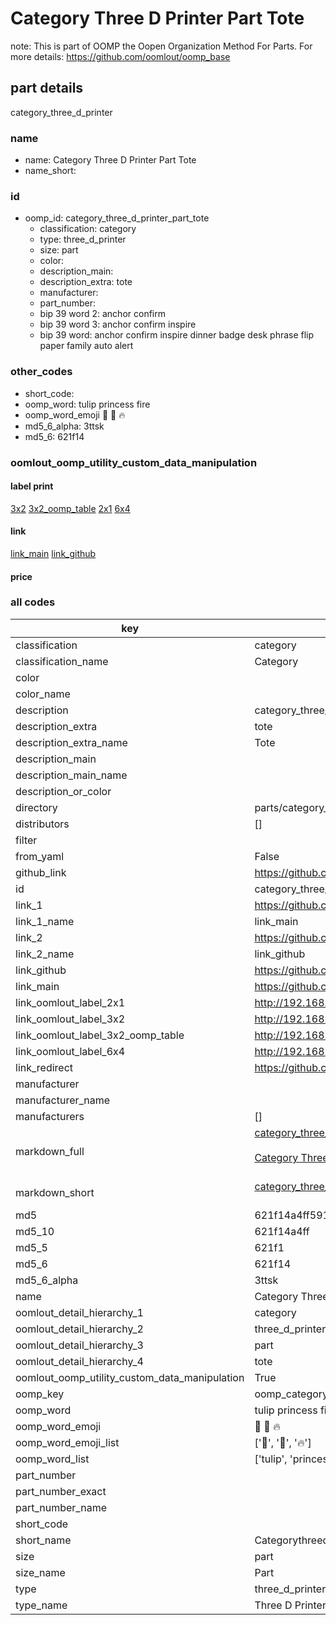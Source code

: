 # Category Three D Printer Part Tote  

note: This is part of OOMP the Oopen Organization Method For Parts. For more details: https://github.com/oomlout/oomp_base

##  part details
  



category_three_d_printer



### name
* name: Category Three D Printer Part Tote
* name_short: 
### id
* oomp_id: category_three_d_printer_part_tote
  * classification: category
  * type: three_d_printer
  * size: part
  * color: 
  * description_main: 
  * description_extra: tote
  * manufacturer: 
  * part_number: 
  * bip 39 word 2: anchor confirm
  * bip 39 word 3: anchor confirm inspire
  * bip 39 word: anchor confirm inspire dinner badge desk phrase flip paper family auto alert

### other_codes
* short_code: 
* oomp_word: tulip princess fire
* oomp_word_emoji :tulip: :princess: :fire:
* md5_6_alpha: 3ttsk
* md5_6: 621f14






### oomlout_oomp_utility_custom_data_manipulation
#### label print
[3x2](http://192.168.1.245:1112/?label=oomp%203ttsk)
[3x2_oomp_table](http://192.168.1.108:1112/?label=oomp%203ttsk)
[2x1](http://192.168.1.242:1112/?label=oomp%203ttsk)
[6x4](http://192.168.1.55:1112/?label=oomp%203ttsk)    

#### link

[link_main](https://github.com/oomlout/oomlout_oomp_version_1_messy/tree/main/parts/category_three_d_printer_part_tote) [link_github](https://github.com/oomlout/oomlout_oomp_version_1_messy/tree/main/parts/category_three_d_printer_part_tote)                             

#### price







### all codes 
| key | value |  
| --- | --- |  
| classification | category |  
| classification_name | Category |  
| color |  |  
| color_name |  |  
| description | category_three_d_printer |  
| description_extra | tote |  
| description_extra_name | Tote |  
| description_main |  |  
| description_main_name |  |  
| description_or_color |   |  
| directory | parts/category_three_d_printer_part_tote |  
| distributors | [] |  
| filter |  |  
| from_yaml | False |  
| github_link | https://github.com/oomlout/oomlout_oomp_part_src/tree/main/parts/category_three_d_printer_part_tote |  
| id | category_three_d_printer_part_tote |  
| link_1 | https://github.com/oomlout/oomlout_oomp_version_1_messy/tree/main/parts/category_three_d_printer_part_tote |  
| link_1_name | link_main |  
| link_2 | https://github.com/oomlout/oomlout_oomp_version_1_messy/tree/main/parts/category_three_d_printer_part_tote |  
| link_2_name | link_github |  
| link_github | https://github.com/oomlout/oomlout_oomp_version_1_messy/tree/main/parts/category_three_d_printer_part_tote |  
| link_main | https://github.com/oomlout/oomlout_oomp_version_1_messy/tree/main/parts/category_three_d_printer_part_tote |  
| link_oomlout_label_2x1 | http://192.168.1.242:1112/?label=oomp%203ttsk |  
| link_oomlout_label_3x2 | http://192.168.1.245:1112/?label=oomp%203ttsk |  
| link_oomlout_label_3x2_oomp_table | http://192.168.1.108:1112/?label=oomp%203ttsk |  
| link_oomlout_label_6x4 | http://192.168.1.55:1112/?label=oomp%203ttsk |  
| link_redirect | https://github.com/oomlout/oomlout_oomp_version_1_messy/tree/main/parts/category_three_d_printer_part_tote |  
| manufacturer |  |  
| manufacturer_name |  |  
| manufacturers | [] |  
| markdown_full | [category_three_d_printer_part_tote](none)<br>[](none)<br>[Category Three D Printer Part Tote](none)<br><br> |  
| markdown_short | [category_three_d_printer_part_tote](none)<br><br> |  
| md5 | 621f14a4ff591478ef88b3e4ea8bb843 |  
| md5_10 | 621f14a4ff |  
| md5_5 | 621f1 |  
| md5_6 | 621f14 |  
| md5_6_alpha | 3ttsk |  
| name | Category Three D Printer Part Tote |  
| oomlout_detail_hierarchy_1 | category |  
| oomlout_detail_hierarchy_2 | three_d_printer |  
| oomlout_detail_hierarchy_3 | part |  
| oomlout_detail_hierarchy_4 | tote |  
| oomlout_oomp_utility_custom_data_manipulation | True |  
| oomp_key | oomp_category_three_d_printer_part_tote |  
| oomp_word | tulip princess fire |  
| oomp_word_emoji | :tulip: :princess: :fire: |  
| oomp_word_emoji_list | [':tulip:', ':princess:', ':fire:'] |  
| oomp_word_list | ['tulip', 'princess', 'fire'] |  
| part_number |  |  
| part_number_exact |  |  
| part_number_name |  |  
| short_code |  |  
| short_name | Categorythreedprinter |  
| size | part |  
| size_name | Part |  
| type | three_d_printer |  
| type_name | Three D Printer |  
